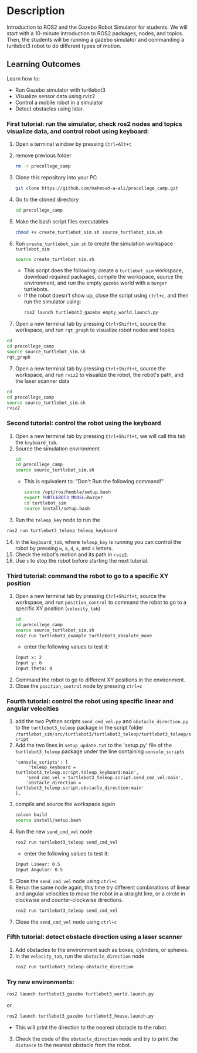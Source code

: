 # Description

Introduction to ROS2 and the Gazebo Robot Simulator for students. 
We will start with a 10-minute introduction to ROS2 packages, nodes, and topics. Then, the students will be running a gazebo simulator and commanding a turtlebot3 robot to do different types of motion.

## Learning Outcomes
Learn how to:
- Run Gazebo simulator with turtlebot3
- Visualize sensor data using rviz2
- Control a mobile robot in a simulator 
- Detect obstacles using lidar.


### First tutorial: run the simulator, check ros2 nodes and topics visualize data, and control robot using keyboard:
1. Open a terminal window by pressing `Ctrl+Alt+t`
2. remove previous folder
    ```bash
   rm -r precollege_camp
   ```
4. Clone this repository into your PC
   ```bash
   git clone https://github.com/mahmoud-a-ali/precollege_camp.git
   ```
5. Go to the cloned directory
   ```bash
   cd precollege_camp
   ```
6. Make the bash script files executables
   ```bash
   chmod +x create_turtlebot_sim.sh source_turtlebot_sim.sh
   ```
7. Run `create_turtlebot_sim.sh` to create the simulation workspace `turtlebot_sim`
   ```bash
   source create_turtlebot_sim.sh
   ```
   - This script does the following: create a `turtlebot_sim` workspace, download required packages, compile the workspace, source the environment, and run the empty `gazebo` world with a `burger` turtlebots.
   - If the robot doesn't show up, close the script using `ctrl+c`, and then run the simulator using:
     ```bash
     ros2 launch turtlebot3_gazebo empty_world.launch.py
     ```
  
8. Open a new terminal tab by pressing `Ctrl+Shift+t`, source the workspace, and run `rqt_graph` to visualize robot nodes and topics
 ```bash
 cd
 cd precollege_camp
 source source_turtlebot_sim.sh
 rqt_graph
 ```
7. Open a new terminal tab by pressing `Ctrl+Shift+t`, source the workspace, and run `rviz2` to visualize the robot, the robot's path, and the laser scanner data
  ```bash
  cd
  cd precollege_camp
  source source_turtlebot_sim.sh
  rviz2
  ```
### Second tutorial: control the robot using the keyboard
1. Open a new terminal tab by pressing `Ctrl+Shift+t`, we will call this tab the `keyboard_tab`.
2. Source the simulation environment
   ```bash
   cd
   cd precollege_camp
   source source_turtlebot_sim.sh
   ```
   - This is equivalent to: "Don't Run the following command!"
     ```bash
     source /opt/ros/humble/setup.bash
     export TURTLEBOT3_MODEL=burger
     cd turtlebot_sim
     source install/setup.bash
     ```
9. Run the `teleop_key` node to run the
  ```bash
  ros2 run turtlebot3_teleop teleop_keyboard 
  ```
14. In the `keyboard_tab`, where `teleop_key` is running you can control the robot by pressing `w`, `a`, `d`, `x`, and `s` letters.
15. Check the robot's motion and its path in `rviz2`.
16. Use `s` to stop the robot before starting the next tutorial.
    
### Third tutorial: command the robot to go to a specific XY position
1. Open a new terminal tab by pressing `Ctrl+Shift+t`, source the workspace, and run `position_control` to command the robot to go to a specific XY position (`velocity_tab`)
   ```bash
   cd
   cd precollege_camp
   source source_turtlebot_sim.sh
   ros2 run turtlebot3_example turtlebot3_absolute_move
   ```
   - enter the following values to test it:
   ```bash
   Input x: 2
   Input y: 0
   Input theta: 0
   ```
2. Command the robot to go to different XY positions in the environment.
3. Close the `position_control` node by pressing `ctrl+c`
### Fourth tutorial: control the robot using specific linear and angular velocities
1. add the two Python scripts `send_cmd_vel.py` and `obstacle_direction.py` to the `turtlebot3_teleop` package in the script folder `/turtlebot_sim/src/turtlebot3/turtlebot3_teleop/turtlebot3_teleop/script`
2. Add the two lines in `setup_update.txt` to the 'setup.py' file of the `turtlebot3_teleop` package under the line containing `console_scripts`
   ```
   'console_scripts': [
        'teleop_keyboard = turtlebot3_teleop.script.teleop_keyboard:main',
       'send_cmd_vel = turtlebot3_teleop.script.send_cmd_vel:main',
       'obstacle_direction = turtlebot3_teleop.script.obstacle_direction:main'
   ],
   ```
3. compile and source the workspace again
   ```bash
   colcon build
   source install/setup.bash
   ```
4. Run the new `send_cmd_vel` node
   ```bash
   ros2 run turtlebot3_teleop send_cmd_vel
   ```
   - enter the following values to test it:
   ```bash
   Input Linear: 0.5
   Input Angular: 0.5
   ```
5. Close the `send_cmd_vel` node using `ctrl+c`
6. Rerun the same node again, this time try different combinations of linear and angular velocities to move the robot in a straight line, or a circle in clockwise and counter-clockwise directions.
   ```bash
   ros2 run turtlebot3_teleop send_cmd_vel
   ```
7. Close the `send_cmd_vel` node using `ctrl+c`
### Fifth tutorial: detect obstacle direction using a laser scanner
1. Add obstacles to the environment such as boxes, cylinders, or spheres.
2. In the `velocity_tab`, run the `obstacle_direction` node
   ```bash
   ros2 run turtlebot3_teleop obstacle_direction
   ```
### Try new environments:
```bash
ros2 launch turtlebot3_gazebo turtlebot3_world.launch.py
```
or
```bash
ros2 launch turtlebot3_gazebo turtlebot3_house.launch.py
```

   - This will print the direction to the nearest obstacle to the robot.
3. Check the code of the `obstacle_direction` node and try to print the `distance` to the nearest obstacle from the robot.


